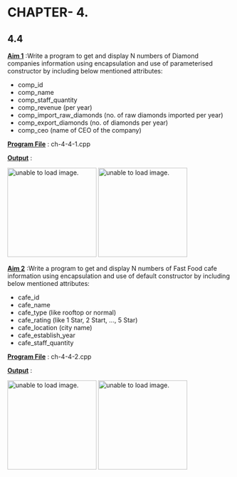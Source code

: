 # CHAPTER- 4.

## 4.4

<u>**Aim 1**</u> :Write a program to get and display N numbers of Diamond companies information using encapsulation and use of parameterised constructor by including below mentioned attributes:
- comp_id
- comp_name
- comp_staff_quantity
- comp_revenue (per year)
- comp_import_raw_diamonds (no. of raw diamonds imported per year)
- comp_export_diamonds (no. of diamonds per year)
- comp_ceo (name of CEO of the company)

<u>**Program File**</u> : ch-4-4-1.cpp

<u>**Output**</u> :

<img src="" height = "200px" alt = "unable to load image.">

<img src="" height = "200px" alt = "unable to load image.">


<u>**Aim 2**</u> :Write a program to get and display N numbers of Fast Food cafe information using encapsulation and use of default constructor by including below mentioned attributes:
- cafe_id
- cafe_name
- cafe_type (like rooftop or normal)
- cafe_rating (like 1 Star, 2 Start, ..., 5 Star)
- cafe_location (city name)
- cafe_establish_year
- cafe_staff_quantity

<u>**Program File**</u> : ch-4-4-2.cpp

<u>**Output**</u> :

<img src="" height = "200px" alt = "unable to load image.">

<img src="" height = "200px" alt = "unable to load image.">

